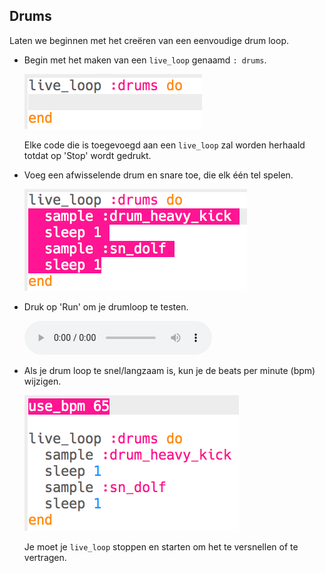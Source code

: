 ## Drums

Laten we beginnen met het creëren van een eenvoudige drum loop.

+ Begin met het maken van een `live_loop` genaamd `: drums`.
    
    ![screenshot](images/dj-drums-loop.png)
    
    Elke code die is toegevoegd aan een `live_loop` zal worden herhaald totdat op 'Stop' wordt gedrukt.

+ Voeg een afwisselende drum en snare toe, die elk één tel spelen.
    
    ![screenshot](images/dj-drums.png)

+ Druk op 'Run' om je drumloop te testen.
    
    <div id="audio-preview" class="pdf-hidden">
      <audio controls preload> <source src="resources/drums.mp3" type="audio/mpeg"> Je browser ondersteunt het element <code>audio</code> niet. </audio>
    </div>
+ Als je drum loop te snel/langzaam is, kun je de beats per minute (bpm) wijzigen.
    
    ![screenshot](images/dj-bpm.png)
    
    Je moet je `live_loop` stoppen en starten om het te versnellen of te vertragen.